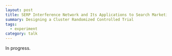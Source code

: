 ```yaml
---
layout: post
title: SERP Interference Network and Its Applications to Search Marketing
summary: Designing a Cluster Randomized Controlled Trial
tags:
  - experiment
category: talk
---
```


In progress.
